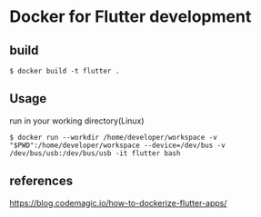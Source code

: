# Docker for Flutter development


## build
```
$ docker build -t flutter .
```

## Usage
run in your working directory(Linux)
```
$ docker run --workdir /home/developer/workspace -v "$PWD":/home/developer/workspace --device=/dev/bus -v /dev/bus/usb:/dev/bus/usb -it flutter bash
```

## references
https://blog.codemagic.io/how-to-dockerize-flutter-apps/

